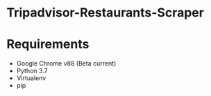 # Tripadvisor-Restaurants-Scraper
# Requirements

- Google Chrome v88 (Beta current)
- Python 3.7
- Virtualenv
- pip

